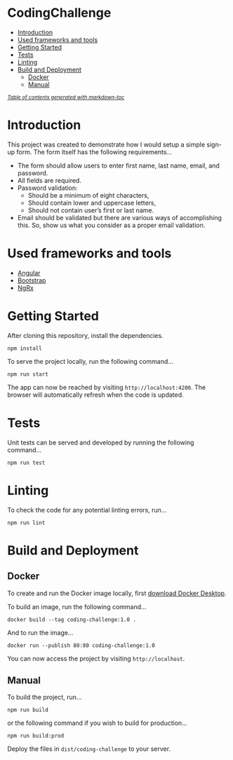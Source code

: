 # CodingChallenge

- [Introduction](#introduction)
- [Used frameworks and tools](#used-frameworks-and-tools)
- [Getting Started](#getting-started)
- [Tests](#tests)
- [Linting](#linting)
- [Build and Deployment](#build-and-deployment)
  * [Docker](#docker)
  * [Manual](#manual)

<small><i><a href='http://ecotrust-canada.github.io/markdown-toc/'>Table of contents generated with markdown-toc</a></i></small>

# Introduction

This project was created to demonstrate how I would setup a simple sign-up form. The form itself has the following requirements...

* The form should allow users to enter first name, last name, email, and password.
* All fields are required.
* Password validation:
  * Should be a minimum of eight characters,
  * Should contain lower and uppercase letters,
  * Should not contain user’s first or last name.
* Email should be validated but there are various ways of accomplishing this. So, show us what you consider as a proper email validation.

# Used frameworks and tools
* [Angular](http://angular.io/)
* [Bootstrap](https://getbootstrap.com/)
* [NgRx](https://ngrx.io/)

# Getting Started

After cloning this repository, install the dependencies.
```
npm install
```

To serve the project locally, run the following command...
```
npm run start
```
The app can now be reached by visiting `http://localhost:4200`. The browser will automatically refresh when the code is updated.

# Tests
Unit tests can be served and developed by running the following command...
```
npm run test
```

# Linting
To check the code for any potential linting errors, run...
```
npm run lint
```

# Build and Deployment

## Docker
To create and run the Docker image locally, first [download Docker Desktop](https://www.docker.com/get-started).

To build an image, run the following command...
```
docker build --tag coding-challenge:1.0 .
```

And to run the image...
```
docker run --publish 80:80 coding-challenge:1.0  
```

You can now access the project by visiting `http://localhost`.

## Manual
To build the project, run...
```
npm run build
```

or the following command if you wish to build for production...
```
npm run build:prod
```

Deploy the files in `dist/coding-challenge` to your server.
